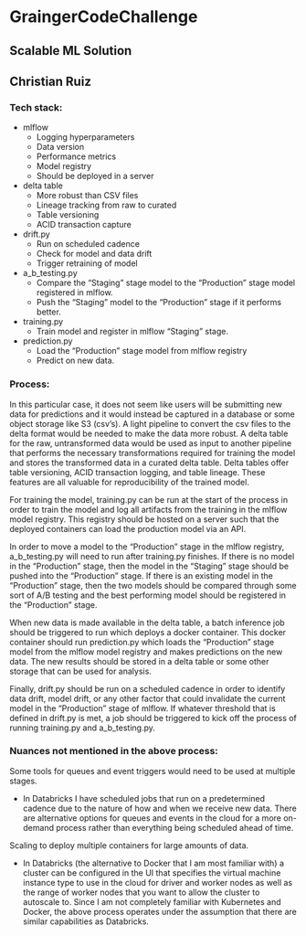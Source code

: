 # GraingerCodeChallenge

## Scalable ML Solution
## Christian Ruiz

### Tech stack:
 - mlflow
    - Logging hyperparameters 
    - Data version
    - Performance metrics
    - Model registry
    - Should be deployed in a server
 - delta table
    - More robust than CSV files
    - Lineage tracking from raw to curated
    - Table versioning
    - ACID transaction capture
 - drift.py
    - Run on scheduled cadence
    - Check for model and data drift
    - Trigger retraining of model
 - a_b_testing.py
    - Compare the “Staging” stage model to the “Production” stage model registered in mlflow. 
    - Push the “Staging” model to the “Production” stage if it performs better.
 - training.py
    - Train model and register in mlflow “Staging” stage.
 - prediction.py
    - Load the “Production” stage model from mlflow registry
    - Predict on new data.


### Process:

In this particular case, it does not seem like users will be submitting new data for predictions and it would instead be captured in a database or some object storage like S3 (csv’s). A light pipeline to convert the csv files to the delta format would be needed to make the data more robust. A delta table for the raw, untransformed data would be used as input to another pipeline that performs the necessary transformations required for training the model and stores the transformed data in a curated delta table. Delta tables offer table versioning, ACID transaction logging, and table lineage. These features are all valuable for reproducibility of the trained model. 

For training the model, training.py can be run at the start of the process in order to train the model and log all artifacts from the training in the mlflow model registry. This registry should be hosted on a server such that the deployed containers can load the production model via an API. 

In order to move a model to the “Production” stage in the mlflow registry, a_b_testing.py will need to run after training.py finishes. If there is no model in the “Production” stage, then the model in the “Staging” stage should be pushed into the “Production” stage. If there is an existing model in the “Production” stage, then the two models should be compared through some sort of A/B testing and the best performing model should be registered in the “Production” stage.

When new data is made available in the delta table, a batch inference job should be triggered to run which deploys a docker container. This docker container should run prediction.py which loads the “Production” stage model from the mlflow model registry and makes predictions on the new data. The new results should be stored in a delta table or some other storage that can be used for analysis.

Finally, drift.py should be run on a scheduled cadence in order to identify data drift, model drift, or any other factor that could invalidate the current model in the “Production” stage of mlflow. If whatever threshold that is defined in drift.py is met, a job should be triggered to kick off the process of running training.py and a_b_testing.py. 


### Nuances not mentioned in the above process:

Some tools for queues and event triggers would need to be used at multiple stages. 

 - In Databricks I have scheduled jobs that run on a predetermined cadence due to the nature of how and when we receive new data. There are alternative options for queues and events in the cloud for a more on-demand process rather than everything being scheduled ahead of time.

Scaling to deploy multiple containers for large amounts of data. 

 - In Databricks (the alternative to Docker that I am most familiar with) a cluster can be configured in the UI that specifies the virtual machine instance type to use in the cloud for driver and worker nodes as well as the range of worker nodes that you want to allow the cluster to autoscale to. Since I am not completely familiar with Kubernetes and Docker, the above process operates under the assumption that there are similar capabilities as Databricks.
